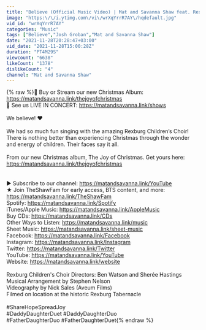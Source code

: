 ```yaml
---
title: "Believe (Official Music Video) | Mat and Savanna Shaw feat. Rexburg Children's Choir"
image: "https:\/\/i.ytimg.com\/vi\/wrXqYrrR7AY\/hqdefault.jpg"
vid_id: "wrXqYrrR7AY"
categories: "Music"
tags: ["Believe","Josh Groban","Mat and Savanna Shaw"]
date: "2021-11-28T20:28:47+03:00"
vid_date: "2021-11-28T15:00:28Z"
duration: "PT4M29S"
viewcount: "6638"
likeCount: "1378"
dislikeCount: "4"
channel: "Mat and Savanna Shaw"
---
```

{% raw %}🎵 Buy or Stream our new Christmas Album: <a rel="nofollow" target="blank" href="https://matandsavanna.link/thejoyofchristmas">https://matandsavanna.link/thejoyofchristmas</a><br />🎫 See us LIVE IN CONCERT: <a rel="nofollow" target="blank" href="https://matandsavanna.link/shows">https://matandsavanna.link/shows</a><br /><br />We believe! ❤️<br /><br />We had so much fun singing with the amazing Rexburg Children’s Choir! There is nothing better than experiencing Christmas through the wonder and energy of children. Their faces say it all. <br /><br />From our new Christmas album, The Joy of Christmas. Get yours here:<br /><a rel="nofollow" target="blank" href="https://matandsavanna.link/thejoyofchristmas">https://matandsavanna.link/thejoyofchristmas</a><br /><br /><br />► Subscribe to our channel: <a rel="nofollow" target="blank" href="https://matandsavanna.link/YouTube">https://matandsavanna.link/YouTube</a><br />★ Join TheShawFam for early access, BTS content, and more: <a rel="nofollow" target="blank" href="https://matandsavanna.link/TheShawFam">https://matandsavanna.link/TheShawFam</a><br />Spotify: <a rel="nofollow" target="blank" href="https://matandsavanna.link/Spotify">https://matandsavanna.link/Spotify</a><br />iTunes/Apple Music: <a rel="nofollow" target="blank" href="https://matandsavanna.link/AppleMusic">https://matandsavanna.link/AppleMusic</a><br />Buy CDs: <a rel="nofollow" target="blank" href="https://matandsavanna.link/CDs">https://matandsavanna.link/CDs</a><br />Other Ways to Listen: <a rel="nofollow" target="blank" href="https://matandsavanna.link/music">https://matandsavanna.link/music</a><br />Sheet Music: <a rel="nofollow" target="blank" href="https://matandsavanna.link/sheet-music">https://matandsavanna.link/sheet-music</a><br />Facebook: <a rel="nofollow" target="blank" href="https://matandsavanna.link/Facebook">https://matandsavanna.link/Facebook</a><br />Instagram: <a rel="nofollow" target="blank" href="https://matandsavanna.link/Instagram">https://matandsavanna.link/Instagram</a><br />Twitter: <a rel="nofollow" target="blank" href="https://matandsavanna.link/Twitter">https://matandsavanna.link/Twitter</a><br />YouTube: <a rel="nofollow" target="blank" href="https://matandsavanna.link/YouTube">https://matandsavanna.link/YouTube</a><br />Website: <a rel="nofollow" target="blank" href="https://matandsavanna.link/website">https://matandsavanna.link/website</a><br /><br />Rexburg Children's Choir Directors: Ben Watson and Sherée Hastings<br />Musical Arrangement by Stephen Nelson<br />Videography by Nick Sales (Aveum Films)<br />Filmed on location at the historic Rexburg Tabernacle<br /><br />#ShareHopeSpreadJoy<br />#DaddyDaughterDuet  #DaddyDaughterDuo<br />#FatherDaughterDuo  #FatherDaughterDuet{% endraw %}
